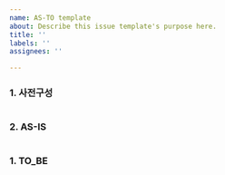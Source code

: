 ```yaml
---
name: AS-TO template
about: Describe this issue template's purpose here.
title: ''
labels: ''
assignees: ''

---
```


### 1. 사전구성
```sql
```


### 2. AS-IS
```sql
```


### 1. TO_BE
```sql
```
